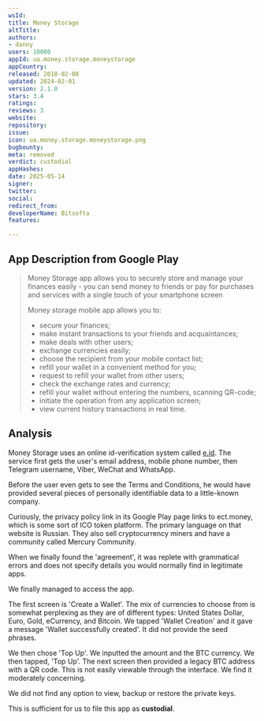 ```yaml
---
wsId: 
title: Money Storage
altTitle: 
authors:
- danny
users: 10000
appId: ua.money.storage.moneystorage
appCountry: 
released: 2018-02-08
updated: 2024-02-01
version: 2.1.0
stars: 3.4
ratings: 
reviews: 3
website: 
repository: 
issue: 
icon: ua.money.storage.moneystorage.png
bugbounty: 
meta: removed
verdict: custodial
appHashes: 
date: 2025-05-14
signer: 
twitter: 
social: 
redirect_from: 
developerName: Bitsofta
features: 

---
```


## App Description from Google Play

> Money Storage app allows you to securely store and manage your finances easily - you can send money to friends or pay for purchases and services with a single touch of your smartphone screen
>
> Money storage mobile app allows you to:
> - secure your finances;
> - make instant transactions to your friends and acquaintances;
> - make deals with other users;
> - exchange currencies easily;
> - choose the recipient from your mobile contact list;
> - refill your wallet in a convenient method for you;
> - request to refill your wallet from other users;
> - check the exchange rates and currency;
> - refill your wallet without entering the numbers, scanning QR-code;
> - initiate the operation from any application screen;
> - view current history transactions in real time.

## Analysis

Money Storage uses an online id-verification system called [e.id](https://e-id.cards/#/). The service first gets the user's email address, mobile phone number, then Telegram username, Viber, WeChat and WhatsApp. 

Before the user even gets to see the Terms and Conditions, he would have provided several pieces of personally identifiable data to a little-known company. 

Curiously, the privacy policy link in its Google Play page links to ect.money, which is some sort of ICO token platform. The primary language on that website is Russian. They also sell cryptocurrency miners and have a community called Mercury Community.

When we finally found the 'agreement', it was replete with grammatical errors and does not specify details you would normally find in legitimate apps. 

We finally managed to access the app. 

The first screen is 'Create a Wallet'. The mix of currencies to choose from is somewhat perplexing as they are of different types: United States Dollar, Euro, Gold, eCurrency, and Bitcoin. We tapped 'Wallet Creation' and it gave a message 'Wallet successfully created'. It did not provide the seed phrases.

We then chose 'Top Up'. We inputted the amount and the BTC currency. We then tapped, 'Top Up'. The next screen then provided a legacy BTC address with a QR code. This is not easily viewable through the interface. We find it moderately concerning. 

We did not find any option to view, backup or restore the private keys. 

This is sufficient for us to file this app as **custodial**. 

